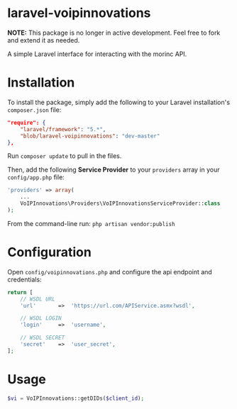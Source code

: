 laravel-voipinnovations
======

**NOTE:** This package is no longer in active development. Feel free to fork and extend it as needed.

A simple Laravel interface for interacting with the morinc API.


# Installation
To install the package, simply add the following to your Laravel installation's `composer.json` file:

```json
"require": {
	"laravel/framework": "5.*",
	"blob/laravel-voipinnovations": "dev-master"
},
```

Run `composer update` to pull in the files.

Then, add the following **Service Provider** to your `providers` array in your `config/app.php` file:

```php
'providers' => array(
    ...
    VoIPInnovations\Providers\VoIPInnovationsServiceProvider::class
);
```

From the command-line run:
`php artisan vendor:publish`

# Configuration

Open `config/voipinnovations.php` and configure the api endpoint and credentials:

```php
return [
    // WSDL URL
    'url'		=>	'https://url.com/APIService.asmx?wsdl',

    // WSDL LOGIN
    'login'	    =>	'username',

    // WSDL SECRET
    'secret'	=>	'user_secret',
];
```

# Usage
```php
$vi = VoIPInnovations::getDIDs($client_id);
```

